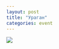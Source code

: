 ```yaml
---
layout: post
title: "Ураган"
categories: event
---
```

![](https://pics.livejournal.com/quillcraft/pic/00191tdg)
